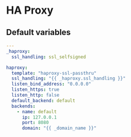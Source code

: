 # HA Proxy

<!--TOC-->
<!--ENDTOC-->

<!--ROLEVARS-->
## Default variables
```yaml
---
_haproxy:
  ssl_handling: ssl_selfsigned

haproxy:
  template: "haproxy-ssl-passthru"
  ssl_handling: "{{ _haproxy.ssl_handling }}"
  listen_bind_address: "0.0.0.0"
  listen_https: true
  listen_http: false
  default_backend: default
  backends:
    - name: default
      ip: 127.0.0.1
      port: 8080
      domain: "{{ _domain_name }}"

```

<!--ENDROLEVARS-->

